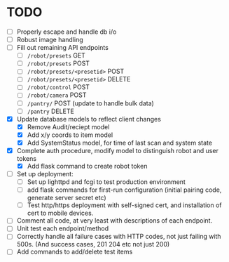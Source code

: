 TODO
====

- [ ] Properly escape and handle db i/o
- [ ] Robust image handling
- [ ] Fill out remaining API endpoints
  - [ ] `/robot/presets` GET
  - [ ] `/robot/presets` POST
  - [ ] `/robot/presets/<presetid>` POST
  - [ ] `/robot/presets/<presetid>` DELETE
  - [ ] `/robot/control` POST
  - [ ] `/robot/camera` POST
  - [ ] `/pantry/` POST (update to handle bulk data)
  - [ ] `/pantry` DELETE
- [x] Update database models to reflect client changes
  - [x] Remove Audit/reciept model
  - [x] Add x/y coords to item model
  - [x] Add SystemStatus model, for time of last scan and system state
- [x] Complete auth procedure, modify model to distinguish robot and user tokens
  - [x] Add flask command to create robot token
- [ ] Set up deployment:
  - [ ] Set up lighttpd and fcgi to test production environment
  - [ ] add flask commands for first-run configuration (initial pairing code, generate server secret etc)
  - [ ] Test http/https deployment with self-signed cert, and installation of cert to mobile devices.
- [ ] Comment all code, at very least with descriptions of each endpoint.
- [ ] Unit test each endpoint/method
- [ ] Correctly handle all failure cases with HTTP codes, not just failing with 500s. (And success cases, 201 204 etc not just 200)
- [ ] Add commands to add/delete test items